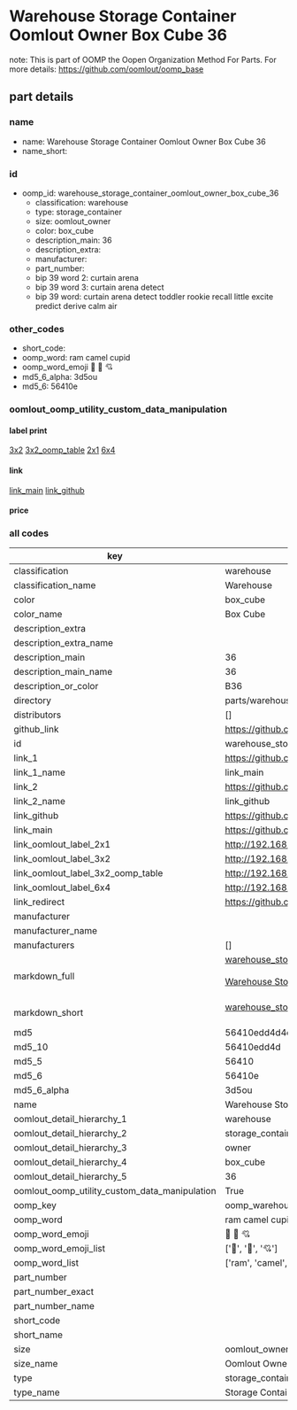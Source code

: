# Warehouse Storage Container Oomlout Owner Box Cube 36  

note: This is part of OOMP the Oopen Organization Method For Parts. For more details: https://github.com/oomlout/oomp_base

##  part details
  







### name
* name: Warehouse Storage Container Oomlout Owner Box Cube 36
* name_short: 
### id
* oomp_id: warehouse_storage_container_oomlout_owner_box_cube_36
  * classification: warehouse
  * type: storage_container
  * size: oomlout_owner
  * color: box_cube
  * description_main: 36
  * description_extra: 
  * manufacturer: 
  * part_number: 
  * bip 39 word 2: curtain arena
  * bip 39 word 3: curtain arena detect
  * bip 39 word: curtain arena detect toddler rookie recall little excite predict derive calm air

### other_codes
* short_code: 
* oomp_word: ram camel cupid
* oomp_word_emoji :ram: :camel: :cupid:
* md5_6_alpha: 3d5ou
* md5_6: 56410e






### oomlout_oomp_utility_custom_data_manipulation
#### label print
[3x2](http://192.168.1.245:1112/?label=oomp%203d5ou)
[3x2_oomp_table](http://192.168.1.108:1112/?label=oomp%203d5ou)
[2x1](http://192.168.1.242:1112/?label=oomp%203d5ou)
[6x4](http://192.168.1.55:1112/?label=oomp%203d5ou)    

#### link

[link_main](https://github.com/oomlout/oomlout_oomp_version_1_messy/tree/main/parts/warehouse_storage_container_oomlout_owner_box_cube_36) [link_github](https://github.com/oomlout/oomlout_oomp_version_1_messy/tree/main/parts/warehouse_storage_container_oomlout_owner_box_cube_36)                             

#### price







### all codes 
| key | value |  
| --- | --- |  
| classification | warehouse |  
| classification_name | Warehouse |  
| color | box_cube |  
| color_name | Box Cube |  
| description_extra |  |  
| description_extra_name |  |  
| description_main | 36 |  
| description_main_name | 36 |  
| description_or_color | B36 |  
| directory | parts/warehouse_storage_container_oomlout_owner_box_cube_36 |  
| distributors | [] |  
| github_link | https://github.com/oomlout/oomlout_oomp_part_src/tree/main/parts/warehouse_storage_container_oomlout_owner_box_cube_36 |  
| id | warehouse_storage_container_oomlout_owner_box_cube_36 |  
| link_1 | https://github.com/oomlout/oomlout_oomp_version_1_messy/tree/main/parts/warehouse_storage_container_oomlout_owner_box_cube_36 |  
| link_1_name | link_main |  
| link_2 | https://github.com/oomlout/oomlout_oomp_version_1_messy/tree/main/parts/warehouse_storage_container_oomlout_owner_box_cube_36 |  
| link_2_name | link_github |  
| link_github | https://github.com/oomlout/oomlout_oomp_version_1_messy/tree/main/parts/warehouse_storage_container_oomlout_owner_box_cube_36 |  
| link_main | https://github.com/oomlout/oomlout_oomp_version_1_messy/tree/main/parts/warehouse_storage_container_oomlout_owner_box_cube_36 |  
| link_oomlout_label_2x1 | http://192.168.1.242:1112/?label=oomp%203d5ou |  
| link_oomlout_label_3x2 | http://192.168.1.245:1112/?label=oomp%203d5ou |  
| link_oomlout_label_3x2_oomp_table | http://192.168.1.108:1112/?label=oomp%203d5ou |  
| link_oomlout_label_6x4 | http://192.168.1.55:1112/?label=oomp%203d5ou |  
| link_redirect | https://github.com/oomlout/oomlout_oomp_version_1_messy/tree/main/parts/warehouse_storage_container_oomlout_owner_box_cube_36 |  
| manufacturer |  |  
| manufacturer_name |  |  
| manufacturers | [] |  
| markdown_full | [warehouse_storage_container_oomlout_owner_box_cube_36](none)<br>[](none)<br>[Warehouse Storage Container Oomlout Owner Box Cube 36](none)<br><br> |  
| markdown_short | [warehouse_storage_container_oomlout_owner_box_cube_36](none)<br><br> |  
| md5 | 56410edd4d4ed052cdddee3678c2d9b1 |  
| md5_10 | 56410edd4d |  
| md5_5 | 56410 |  
| md5_6 | 56410e |  
| md5_6_alpha | 3d5ou |  
| name | Warehouse Storage Container Oomlout Owner Box Cube 36 |  
| oomlout_detail_hierarchy_1 | warehouse |  
| oomlout_detail_hierarchy_2 | storage_container |  
| oomlout_detail_hierarchy_3 | owner |  
| oomlout_detail_hierarchy_4 | box_cube |  
| oomlout_detail_hierarchy_5 | 36 |  
| oomlout_oomp_utility_custom_data_manipulation | True |  
| oomp_key | oomp_warehouse_storage_container_oomlout_owner_box_cube_36 |  
| oomp_word | ram camel cupid |  
| oomp_word_emoji | :ram: :camel: :cupid: |  
| oomp_word_emoji_list | [':ram:', ':camel:', ':cupid:'] |  
| oomp_word_list | ['ram', 'camel', 'cupid'] |  
| part_number |  |  
| part_number_exact |  |  
| part_number_name |  |  
| short_code |  |  
| short_name |  |  
| size | oomlout_owner |  
| size_name | Oomlout Owner |  
| type | storage_container |  
| type_name | Storage Container |  
